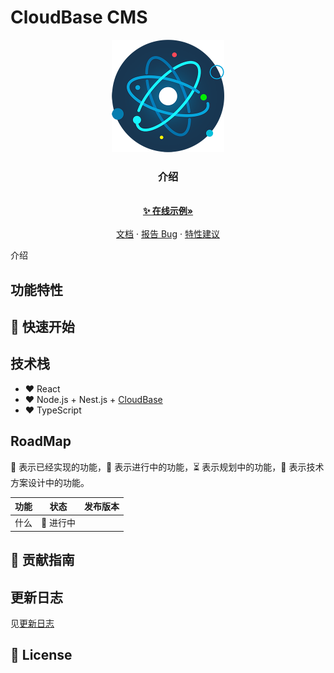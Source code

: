 # CloudBase CMS

<p align="center">
  <img src="./logo.png" alt="Logo">
  <h3 align="center">
    介绍
  </h3>
  <p align="center">
    <br />
    <a href="">
      <strong>✨ 在线示例»</strong>
    </a>
    <br />
    <br />
    <a href="" target="_blank">文档</a>
    ·
    <a href="">报告 Bug</a>
    ·
    <a href="">特性建议</a>
  </p>
</p>

介绍

## 功能特性

## 🚀 快速开始

## 技术栈

- ❤️ React
- ❤️ Node.js + Nest.js + [CloudBase](https://cloudbase.net)
- ❤️ TypeScript

## RoadMap

🚀 表示已经实现的功能，👷 表示进行中的功能，⏳ 表示规划中的功能，🏹 表示技术方案设计中的功能。

| 功能 | 状态      | 发布版本 |
| ---- | --------- | -------- |
| 什么 | 👷 进行中 |          |

## 🤝 贡献指南

## 更新日志

见[更新日志](./CHANGELOG.md)

## 📝 License
